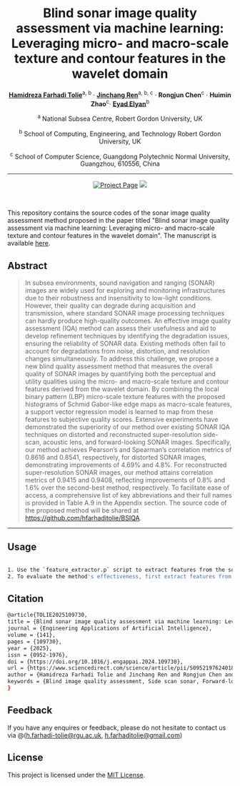 <div align="center">

# Blind sonar image quality assessment via machine learning: Leveraging micro- and macro-scale texture and contour features in the wavelet domain
[**Hamidreza Farhadi Tolie**](https://scholar.google.com/citations?user=nzCbjWIAAAAJ&hl=en&authuser=1)<sup>a, b</sup> · [**Jinchang Ren**](https://scholar.google.co.uk/citations?user=Vsx9P-gAAAAJ&hl=en)<sup>a, b, c</sup> · **Rongjun Chen**<sup>c</sup> · **Huimin Zhao**<sup>c</sup>· [**Eyad Elyan**](https://scholar.google.co.uk/citations?user=m3-aOvsAAAAJ&hl=en)<sup>b</sup>

<sup>a</sup> National Subsea Centre, Robert Gordon University, UK

<sup>b</sup> School of Computing, Engineering, and Technology Robert Gordon University, UK

<sup>c</sup> School of Computer Science, Guangdong Polytechnic Normal University, Guangzhou, 610556, China

<hr>

<a href='https://www.sciencedirect.com/science/article/pii/S0925231224003564'><img src='https://img.shields.io/badge/%20DICAM%20-%20Paper?label=Manuscript&labelColor=(255%2C0%2C0)&color=red' alt='Project Page'></a>
<a href='https://huggingface.co/spaces/sentorion/DICAM-Demo'><img src='https://img.shields.io/badge/%20DICAM%20-%20Paper?label=%F0%9F%A4%97%20Hugging%20Face&color=green'></a>

<br>

</div>

This repository contains the source codes of the sonar image quality assessment method proposed in the paper titled "Blind sonar image quality assessment via machine learning: Leveraging micro- and macro-scale texture and contour features in the wavelet domain". The manuscript is available [here](https://www.sciencedirect.com/science/article/pii/S0952197624018888).




## Abstract

> In subsea environments, sound navigation and ranging (SONAR) images are widely used for exploring and monitoring infrastructures due to their robustness and insensitivity to low-light conditions. However, their quality can degrade during acquisition and transmission, where standard SONAR image processing techniques can hardly produce high-quality outcomes. An effective image quality assessment (IQA) method can assess their usefulness and aid to develop refinement techniques by identifying the degradation issues, ensuring the reliability of SONAR data. Existing methods often fail to account for degradations from noise, distortion, and resolution changes simultaneously. To address this challenge, we propose a new blind quality assessment method that measures the overall quality of SONAR images by quantifying both the perceptual and utility qualities using the micro- and macro-scale texture and contour features derived from the wavelet domain. By combining the local binary pattern (LBP) micro-scale texture features with the proposed histograms of Schmid Gabor-like edge maps as macro-scale features, a support vector regression model is learned to map from these features to subjective quality scores. Extensive experiments have demonstrated the superiority of our method over existing SONAR IQA techniques on distorted and reconstructed super-resolution side-scan, acoustic lens, and forward-looking SONAR images. Specifically, our method achieves Pearson’s and Spearman’s correlation metrics of 0.8616 and 0.8541, respectively, for distorted SONAR images, demonstrating improvements of 4.69% and 4.8%. For reconstructed super-resolution SONAR images, our method attains correlation metrics of 0.9415 and 0.9408, reflecting improvements of 0.8% and 1.6% over the second-best method, respectively. To facilitate ease of access, a comprehensive list of key abbreviations and their full names is provided in Table A.9 in the Appendix section. The source code of the proposed method will be shared at https://github.com/hfarhaditolie/BSIQA.
---

## Usage
```bash

1. Use the `feature_extractor.p` script to extract features from the sonar images following the proposed methodology. A demonstration is provided in the `demo.m` script.  
2. To evaluate the method's effectiveness, first extract features from all images, then train and test an SVR model using the recommended parameters outlined in the paper.

```

## Citation
```bash
@article{TOLIE2025109730,
title = {Blind sonar image quality assessment via machine learning: Leveraging micro- and macro-scale texture and contour features in the wavelet domain},
journal = {Engineering Applications of Artificial Intelligence},
volume = {141},
pages = {109730},
year = {2025},
issn = {0952-1976},
doi = {https://doi.org/10.1016/j.engappai.2024.109730},
url = {https://www.sciencedirect.com/science/article/pii/S0952197624018888},
author = {Hamidreza Farhadi Tolie and Jinchang Ren and Rongjun Chen and Huimin Zhao and Eyad Elyan},
keywords = {Blind image quality assessment, Side scan sonar, Forward-looking sonar, Machine learning, Support vector regression, Feature representation},
}
```
## Feedback
If you have any enquires or feedback, please do not hesitate to contact us via @(h.farhadi-tolie@rgu.ac.uk, h.farhaditolie@gmail.com)

## License
This project is licensed under the [MIT License](LICENSE).

